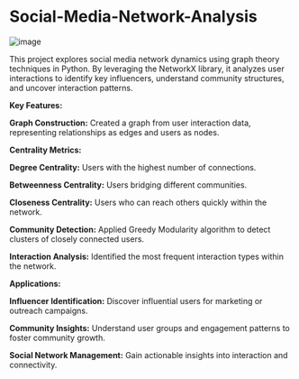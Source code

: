 # Social-Media-Network-Analysis

![image](https://github.com/user-attachments/assets/c2d529cb-fafb-4c23-8b36-6373f10bbd4b)


This project explores social media network dynamics using graph theory techniques in Python. By leveraging the NetworkX library, it analyzes user interactions to identify key influencers, understand community structures, and uncover interaction patterns.


**Key Features:**

**Graph Construction:**  Created a graph from user interaction data, representing relationships as edges and users as nodes.


**Centrality Metrics:**

**Degree Centrality:** Users with the highest number of connections.

**Betweenness Centrality:** Users bridging different communities.

**Closeness Centrality:** Users who can reach others quickly within the network.


**Community Detection:** Applied Greedy Modularity algorithm to detect clusters of closely connected users.


**Interaction Analysis:** Identified the most frequent interaction types within the network.


**Applications:**

**Influencer Identification:** Discover influential users for marketing or outreach campaigns.

**Community Insights:** Understand user groups and engagement patterns to foster community growth.

**Social Network Management:** Gain actionable insights into interaction and connectivity.

